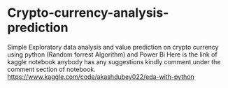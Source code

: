# Crypto-currency-analysis-prediction
Simple Exploratory data analysis  and value prediction  on crypto currency using python (Random forrest Algorithm) and Power Bi
Here is the link of kaggle notebook anybody has any suggestions kindly comment under the comment section of notebook.
https://www.kaggle.com/code/akashdubey022/eda-with-python
